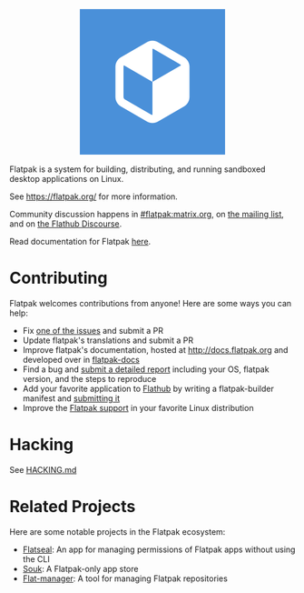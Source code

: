 <p align="center">
  <img src="https://github.com/flatpak/flatpak/blob/master/flatpak.png?raw=true" alt="Flatpak icon"/>
</p>

Flatpak is a system for building, distributing, and running sandboxed
desktop applications on Linux.

See https://flatpak.org/ for more information.

Community discussion happens in [#flatpak:matrix.org](https://matrix.to/#/#flatpak:matrix.org), on [the mailing list](https://lists.freedesktop.org/mailman/listinfo/flatpak), and on [the Flathub Discourse](https://discourse.flathub.org/).

Read documentation for Flatpak [here](https://docs.flatpak.org/en/latest/index.html).

# Contributing

Flatpak welcomes contributions from anyone! Here are some ways you can help:
* Fix [one of the issues](https://github.com/flatpak/flatpak/issues/) and submit a PR
* Update flatpak's translations and submit a PR
* Improve flatpak's documentation, hosted at http://docs.flatpak.org and developed over in [flatpak-docs](https://github.com/flatpak/flatpak-docs)
* Find a bug and [submit a detailed report](https://github.com/flatpak/flatpak/issues/new) including your OS, flatpak version, and the steps to reproduce
* Add your favorite application to [Flathub](https://flathub.org) by writing a flatpak-builder manifest and [submitting it](https://github.com/flathub/flathub/wiki/App-Submission)
* Improve the [Flatpak support](https://github.com/flatpak/flatpak/wiki/Distribution) in your favorite Linux distribution

# Hacking
See [HACKING.md](HACKING.md)

# Related Projects

Here are some notable projects in the Flatpak ecosystem:
* [Flatseal](https://github.com/tchx84/flatseal): An app for managing permissions of Flatpak apps without using the CLI
* [Souk](https://gitlab.gnome.org/haecker-felix/souk): A Flatpak-only app store
* [Flat-manager](https://github.com/flatpak/flat-manager): A tool for managing Flatpak repositories
